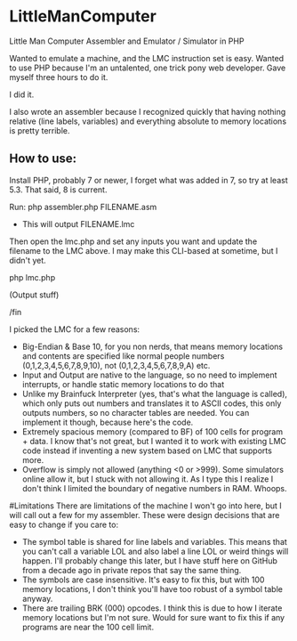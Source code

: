# LittleManComputer
Little Man Computer Assembler and Emulator / Simulator in PHP


Wanted to emulate a machine, and the LMC instruction set is easy. Wanted to use PHP because I'm an untalented, one trick pony web developer. Gave myself three hours to do it.

I did it.

I also wrote an assembler because I recognized quickly that having nothing relative (line labels, variables) and everything absolute to memory locations is pretty terrible.

## How to use:

Install PHP, probably 7 or newer, I forget what was added in 7, so try at least 5.3. That said, 8 is current.

Run:
php assembler.php FILENAME.asm
- This will output FILENAME.lmc

Then open the lmc.php and set any inputs you want and update the filename to the LMC above. I may make this CLI-based at sometime, but I didn't yet.

php lmc.php

(Output stuff)

/fin


I picked the LMC for a few reasons:
 - Big-Endian & Base 10, for you non nerds, that means memory locations and contents are specified like normal people numbers (0,1,2,3,4,5,6,7,8,9,10), not (0,1,2,3,4,5,6,7,8,9,A) etc.
 - Input and Output are native to the language, so no need to implement interrupts, or handle static memory locations to do that
 - Unlike my Brainfuck Interpreter (yes, that's what the language is called), which only puts out numbers and translates it to ASCII codes, this only outputs numbers, so no character tables are needed. You can implement it though, because here's the code.
 - Extremely spacious memory (compared to BF) of 100 cells for program + data. I know that's not great, but I wanted it to work with existing LMC code instead if inventing a new system based on LMC that supports more.
 - Overflow is simply not allowed (anything <0 or >999). Some simulators online allow it, but I stuck with not allowing it. As I type this I realize I don't think I limited the boundary of negative numbers in RAM. Whoops.



#Limitations
There are limitations of the machine I won't go into here, but I will call out a few for my assembler. These were design decisions that are easy to change if you care to:
 - The symbol table is shared for line labels and variables. This means that you can't call a variable LOL and also label a line LOL or weird things will happen. I'll probably change this later, but I have stuff here on GitHub from a decade ago in private repos that say the same thing.
 - The symbols are case insensitive. It's easy to fix this, but with 100 memory locations, I don't think you'll have too robust of a symbol table anyway.
 - There are trailing BRK (000) opcodes. I think this is due to how I iterate memory locations but I'm not sure. Would for sure want to fix this if any programs are near the 100 cell limit.


